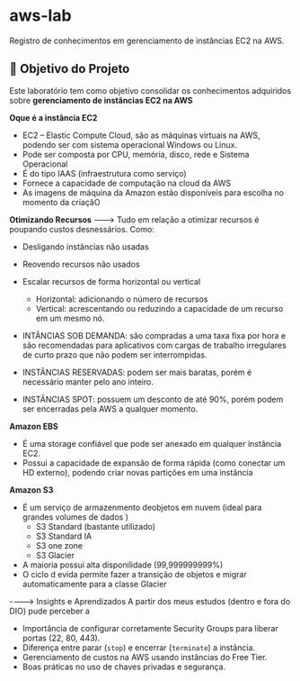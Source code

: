# aws-lab
Registro de conhecimentos em gerenciamento de instâncias EC2 na AWS.
## 📌 Objetivo do Projeto
Este laboratório tem como objetivo consolidar os conhecimentos adquiridos sobre **gerenciamento de instâncias EC2 na AWS**

**Oque é a instância EC2**
 - EC2 – Elastic Compute Cloud, são as máquinas virtuais na AWS, podendo ser com sistema operacional Windows ou Linux.
 - Pode ser composta por CPU, memória, disco, rede e Sistema Operacional
 - É do tipo IAAS (infraestrutura como serviço)
 - Fornece a capacidade de computação na cloud da AWS
 - As imagens de máquina da Amazon estão disponíveis para escolha no momento da criaçãO

**Otimizando Recursos**
 ---> Tudo em relação a otimizar recursos é poupando custos desnessários. Como:
 - Desligando instâncias não usadas
 - Reovendo recursos não usados
 - Escalar recursos de forma horizontal ou vertical
     - Horizontal: adicionando o número de recursos
     - Vertical: acrescentando ou reduzindo a capacidade de um recurso em um mesmo nó.
       
 - INTÂNCIAS SOB DEMANDA: são compradas a uma taxa fixa por hora e são recomendadas para aplicativos com cargas de trabalho irregulares de curto prazo que não podem ser interrompidas.
 - INSTÂNCIAS RESERVADAS: podem ser mais baratas, porém é necessário manter pelo ano inteiro.
 - INSTÂNCIAS SPOT: possuem um desconto de até 90%, porém podem ser encerradas pela AWS a qualquer momento.


**Amazon EBS**
 - É uma storage confiável que pode ser anexado em qualquer instância EC2.
 - Possui a capacidade de expansão de forma rápida (como conectar um HD externo), podendo criar novas partições em uma instância


**Amazon S3**
 - É um serviço de armazenmento deobjetos em nuvem (ideal para grandes volumes de dados )
   - S3 Standard (bastante utilizado)
   - S3 Standard IA
   - S3 one zone
   - S3 Glacier
 - A maioria possui alta disponilidade (99,999999999%)
 - O ciclo d evida permite fazer a transição de objetos e migrar automaticamente para a classe Glacier


 ----> Insights e Aprendizados
 A partir dos meus estudos (dentro e fora do DIO) pude perceber a
- Importância de configurar corretamente Security Groups para liberar portas (22, 80, 443).
- Diferença entre parar (`stop`) e encerrar (`terminate`) a instância.
- Gerenciamento de custos na AWS usando instâncias do Free Tier.
- Boas práticas no uso de chaves privadas e segurança.

